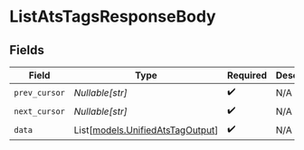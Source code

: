 # ListAtsTagsResponseBody


## Fields

| Field                                                                | Type                                                                 | Required                                                             | Description                                                          |
| -------------------------------------------------------------------- | -------------------------------------------------------------------- | -------------------------------------------------------------------- | -------------------------------------------------------------------- |
| `prev_cursor`                                                        | *Nullable[str]*                                                      | :heavy_check_mark:                                                   | N/A                                                                  |
| `next_cursor`                                                        | *Nullable[str]*                                                      | :heavy_check_mark:                                                   | N/A                                                                  |
| `data`                                                               | List[[models.UnifiedAtsTagOutput](../models/unifiedatstagoutput.md)] | :heavy_check_mark:                                                   | N/A                                                                  |